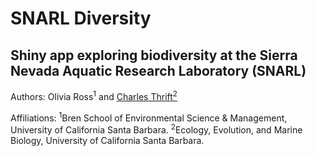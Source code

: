 # SNARL Diversity
## Shiny app exploring biodiversity at the Sierra Nevada Aquatic Research Laboratory (SNARL)

Authors:  Olivia Ross<sup>1</sup> and [Charles Thrift<sup>2</sup>](https://orcid.org/0000-0002-4257-6951)

Affiliations: <sup>1</sup>Bren School of Environmental Science & Management, University of California Santa Barbara. <sup>2</sup>Ecology, Evolution, and Marine Biology, University of California Santa Barbara. 
